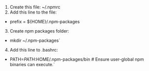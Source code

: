 1. Create this file: ~/.npmrc
2. Add this line to the file: 
- prefix = ${HOME}/.npm-packages
3. Create npm packages folder:
- mkdir ~/.npm-packages`
4. Add this line to .bashrc:
- PATH=$PATH:$HOME/.npm-packages/bin # Ensure user-global npm binaries can execute.`

